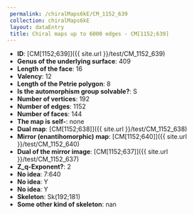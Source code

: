 ```yaml
--- 
 permalink: /chiralMaps6kE/CM_1152_639 
 collection: chiralMaps6kE
 layout: dataEntry
 title: Chiral maps up to 6000 edges - CM[1152;639]
---
```


- **ID**: [CM[1152;639]]({{ site.url }}/test/CM_1152_639)
- **Genus of the underlying surface**: 409
- **Length of the face**: 16
- **Valency**: 12
- **Length of the Petrie polygon**: 8
- **Is the automorphism group solvable?**: S
- **Number of vertices**: 192
- **Number of edges**: 1152
- **Number of faces**: 144
- **The map is self-**: none
- **Dual map**: [CM[1152;638]]({{ site.url }}/test/CM_1152_638)
- **Mirror (enantihomorphic) map**: [CM[1152;640]]({{ site.url }}/test/CM_1152_640)
- **Dual of the mirror image**: [CM[1152;637]]({{ site.url }}/test/CM_1152_637)
- **Z_q-Exponent?**: 2
- **No idea**:  7:640
- **No idea**: Y
- **No idea**: Y
- **Skeleton**: Sk(192;181)
- **Some other kind of skeleton**: nan
